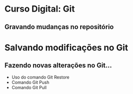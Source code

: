 # Curso Digital: Git

## Gravando mudanças no repositório

# Salvando modificações no Git

## Fazendo novas alterações no Git...

* Uso do comando Git Restore
* Comando Git Push
* Comando Git Pull
